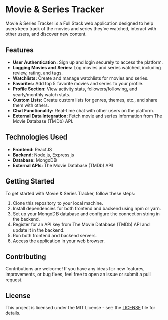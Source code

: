 # Movie & Series Tracker

Movie & Series Tracker is a Full Stack web application designed to help users keep track of the movies and series they've watched, interact with other users, and discover new content.

## Features

- **User Authentication:** Sign up and login securely to access the platform.
- **Logging Movies and Series:** Log movies and series watched, including review, rating, and tags.
- **Watchlists:** Create and manage watchlists for movies and series.
- **Favorites:** Add top 5 favorite movies and series to your profile.
- **Profile Section:** View activity stats, followers/following, and yearly/monthly watch stats.
- **Custom Lists:** Create custom lists for genres, themes, etc., and share them with others.
- **Chat Functionality:** Real-time chat with other users on the platform.
- **External Data Integration:** Fetch movie and series information from The Movie Database (TMDb) API.

## Technologies Used

- **Frontend:** ReactJS
- **Backend:** Node.js, Express.js
- **Database:** MongoDB
- **External APIs:** The Movie Database (TMDb) API

## Getting Started

To get started with Movie & Series Tracker, follow these steps:

1. Clone this repository to your local machine.
2. Install dependencies for both frontend and backend using npm or yarn.
3. Set up your MongoDB database and configure the connection string in the backend.
4. Register for an API key from The Movie Database (TMDb) API and update it in the backend.
5. Run both frontend and backend servers.
6. Access the application in your web browser.

## Contributing

Contributions are welcome! If you have any ideas for new features, improvements, or bug fixes, feel free to open an issue or submit a pull request.

## License

This project is licensed under the MIT License - see the [LICENSE](LICENSE) file for details.
